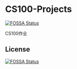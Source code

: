 # CS100-Projects
[![FOSSA Status](https://app.fossa.io/api/projects/git%2Bgithub.com%2FNyovelt%2FCS100-Projects.svg?type=shield)](https://app.fossa.io/projects/git%2Bgithub.com%2FNyovelt%2FCS100-Projects?ref=badge_shield)

CS100作业


## License
[![FOSSA Status](https://app.fossa.io/api/projects/git%2Bgithub.com%2FNyovelt%2FCS100-Projects.svg?type=large)](https://app.fossa.io/projects/git%2Bgithub.com%2FNyovelt%2FCS100-Projects?ref=badge_large)